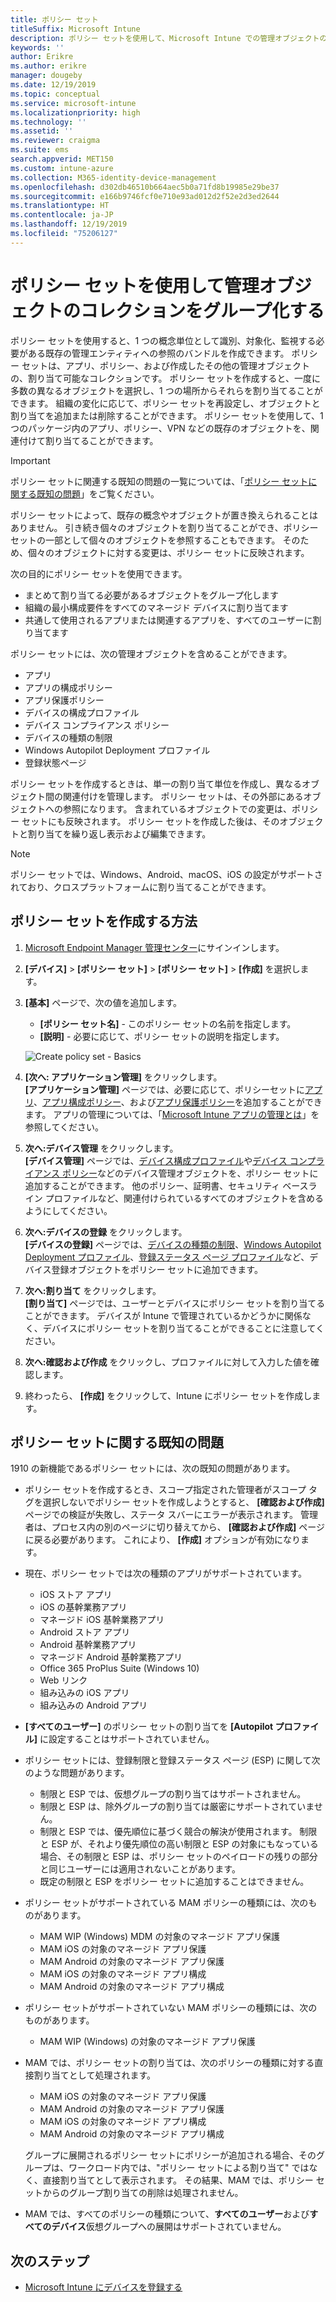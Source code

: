 ```yaml
---
title: ポリシー セット
titleSuffix: Microsoft Intune
description: ポリシー セットを使用して、Microsoft Intune での管理オブジェクトのコレクションをグループ化します。
keywords: ''
author: Erikre
ms.author: erikre
manager: dougeby
ms.date: 12/19/2019
ms.topic: conceptual
ms.service: microsoft-intune
ms.localizationpriority: high
ms.technology: ''
ms.assetid: ''
ms.reviewer: craigma
ms.suite: ems
search.appverid: MET150
ms.custom: intune-azure
ms.collection: M365-identity-device-management
ms.openlocfilehash: d302db46510b664aec5b0a71fd8b19985e29be37
ms.sourcegitcommit: e166b9746fcf0e710e93ad012d2f52e2d3ed2644
ms.translationtype: HT
ms.contentlocale: ja-JP
ms.lasthandoff: 12/19/2019
ms.locfileid: "75206127"
---
```

# <a name="use-policy-sets-to-group-collections-of-management-objects"></a>ポリシー セットを使用して管理オブジェクトのコレクションをグループ化する

ポリシー セットを使用すると、1 つの概念単位として識別、対象化、監視する必要がある既存の管理エンティティへの参照のバンドルを作成できます。 ポリシー セットは、アプリ、ポリシー、および作成したその他の管理オブジェクトの、割り当て可能なコレクションです。 ポリシー セットを作成すると、一度に多数の異なるオブジェクトを選択し、1 つの場所からそれらを割り当てることができます。 組織の変化に応じて、ポリシー セットを再設定し、オブジェクトと割り当てを追加または削除することができます。 ポリシー セットを使用して、1 つのパッケージ内のアプリ、ポリシー、VPN などの既存のオブジェクトを、関連付けて割り当てることができます。 

> [!IMPORTANT]
> ポリシー セットに関連する既知の問題の一覧については、「[ポリシー セットに関する既知の問題](~/fundamentals/policy-sets.md#policy-sets-known-issues)」をご覧ください。

ポリシー セットによって、既存の概念やオブジェクトが置き換えられることはありません。 引き続き個々のオブジェクトを割り当てることができ、ポリシー セットの一部として個々のオブジェクトを参照することもできます。 そのため、個々のオブジェクトに対する変更は、ポリシー セットに反映されます。 

次の目的にポリシー セットを使用できます。

- まとめて割り当てる必要があるオブジェクトをグループ化します
- 組織の最小構成要件をすべてのマネージド デバイスに割り当てます
- 共通して使用されるアプリまたは関連するアプリを、すべてのユーザーに割り当てます

ポリシー セットには、次の管理オブジェクトを含めることができます。
- アプリ
- アプリの構成ポリシー
- アプリ保護ポリシー
- デバイスの構成プロファイル
- デバイス コンプライアンス ポリシー
- デバイスの種類の制限
- Windows Autopilot Deployment プロファイル
- 登録状態ページ

ポリシー セットを作成するときは、単一の割り当て単位を作成し、異なるオブジェクト間の関連付けを管理します。 ポリシー セットは、その外部にあるオブジェクトへの参照になります。 含まれているオブジェクトでの変更は、ポリシー セットにも反映されます。 ポリシー セットを作成した後は、そのオブジェクトと割り当てを繰り返し表示および編集できます。 

> [!NOTE]
> ポリシー セットでは、Windows、Android、macOS、iOS の設定がサポートされており、クロスプラットフォームに割り当てることができます。

## <a name="how-to-create-a-policy-set"></a>ポリシー セットを作成する方法

1. [Microsoft Endpoint Manager 管理センター](https://go.microsoft.com/fwlink/?linkid=2109431)にサインインします。
2. **[デバイス]**  >  **[ポリシー セット]**  >  **[ポリシー セット]**  >  **[作成]** を選択します。
3. **[基本]** ページで、次の値を追加します。
    - **[ポリシー セット名]** - このポリシー セットの名前を指定します。
    - **[説明]** - 必要に応じて、ポリシー セットの説明を指定します。
   <p>
   <img alt="Create policy set - Basics" src="~/fundamentals/media/policy-sets/policy-sets-01.png">

4. **[次へ: アプリケーション管理]** をクリックします。<br>
   **[アプリケーション管理]** ページでは、必要に応じて、ポリシーセットに[アプリ](~/apps/apps-add.md)、[アプリ構成ポリシー](~/apps/app-configuration-policies-overview.md)、および[アプリ保護ポリシー](~/apps/app-protection-policy.md)を追加することができます。 アプリの管理については、「[Microsoft Intune アプリの管理とは](~/apps/app-management.md)」を参照してください。 
5. **次へ:デバイス管理** をクリックします。<br>
   **[デバイス管理]** ページでは、[デバイス構成プロファイル](~/configuration/device-profiles.md)や[デバイス コンプライアンス ポリシー](~/protect/device-compliance-get-started.md)などのデバイス管理オブジェクトを、ポリシー セットに追加することができます。 他のポリシー、証明書、セキュリティ ベースライン プロファイルなど、関連付けられているすべてのオブジェクトを含めるようにしてください。
6. **次へ:デバイスの登録** をクリックします。<br>
   **[デバイスの登録]** ページでは、[デバイスの種類の制限](~/enrollment/enrollment-restrictions-set.md)、[Windows Autopilot Deployment プロファイル](~/enrollment/enrollment-autopilot.md)、[登録ステータス ページ プロファイル](~/enrollment/windows-enrollment-status.md)など、デバイス登録オブジェクトをポリシー セットに追加できます。
7. **次へ:割り当て** をクリックします。<br>
   **[割り当て]** ページでは、ユーザーとデバイスにポリシー セットを割り当てることができます。 デバイスが Intune で管理されているかどうかに関係なく、デバイスにポリシー セットを割り当てることができることに注意してください。
8. **次へ:確認および作成** をクリックし、プロファイルに対して入力した値を確認します。
9. 終わったら、 **[作成]** をクリックして、Intune にポリシー セットを作成します。 

## <a name="policy-sets-known-issues"></a>ポリシー セットに関する既知の問題

1910 の新機能であるポリシー セットには、次の既知の問題があります。

- ポリシー セットを作成するとき、スコープ指定された管理者がスコープ タグを選択しないでポリシー セットを作成しようとすると、 **[確認および作成]** ページでの検証が失敗し、ステータ スバーにエラーが表示されます。 管理者は、プロセス内の別のページに切り替えてから、 **[確認および作成]** ページに戻る必要があります。 これにより、 **[作成]** オプションが有効になります。  
 
- 現在、ポリシー セットでは次の種類のアプリがサポートされています。
    - iOS ストア アプリ
    - iOS の基幹業務アプリ
    - マネージド iOS 基幹業務アプリ
    - Android ストア アプリ
    - Android 基幹業務アプリ
    - マネージド Android 基幹業務アプリ
    - Office 365 ProPlus Suite (Windows 10)
    - Web リンク
    - 組み込みの iOS アプリ
    - 組み込みの Android アプリ

- **[すべてのユーザー]** のポリシー セットの割り当てを **[Autopilot プロファイル]** に設定することはサポートされていません。

- ポリシー セットには、登録制限と登録ステータス ページ (ESP) に関して次のような問題があります。
    - 制限と ESP では、仮想グループの割り当てはサポートされません。
    - 制限と ESP は、除外グループの割り当ては厳密にサポートされていません。 
    - 制限と ESP では、優先順位に基づく競合の解決が使用されます。 制限と ESP が、それより優先順位の高い制限と ESP の対象にもなっている場合、その制限と ESP は、ポリシー セットのペイロードの残りの部分と同じユーザーには適用されないことがあります。
    - 既定の制限と ESP をポリシー セットに追加することはできません。

- ポリシー セットがサポートされている MAM ポリシーの種類には、次のものがあります。 
    - MAM WIP (Windows) MDM の対象のマネージド アプリ保護 
    - MAM iOS の対象のマネージド アプリ保護
    - MAM Android の対象のマネージド アプリ保護
    - MAM iOS の対象のマネージド アプリ構成
    - MAM Android の対象のマネージド アプリ構成

- ポリシー セットがサポートされていない MAM ポリシーの種類には、次のものがあります。 
    - MAM WIP (Windows) の対象のマネージド アプリ保護

- MAM では、ポリシー セットの割り当ては、次のポリシーの種類に対する直接割り当てとして処理されます。
    - MAM iOS の対象のマネージド アプリ保護
    - MAM Android の対象のマネージド アプリ保護
    - MAM iOS の対象のマネージド アプリ構成
    - MAM Android の対象のマネージド アプリ構成

    グループに展開されるポリシー セットにポリシーが追加される場合、そのグループは、ワークロード内では、"ポリシー セットによる割り当て" ではなく、直接割り当てとして表示されます。 その結果、MAM では、ポリシー セットからのグループ割り当ての削除は処理されません。

- MAM では、すべてのポリシーの種類について、**すべてのユーザー**および**すべてのデバイス**仮想グループへの展開はサポートされていません。

## <a name="next-steps"></a>次のステップ

- [Microsoft Intune にデバイスを登録する](~/enrollment/index.yml)